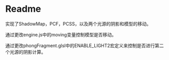 # Readme

实现了ShadowMap，PCF，PCSS，以及两个光源的阴影和模型的移动。

通过更改engine.js中的moving变量控制模型是否移动。

通过更改phongFragment.glsl中的ENABLE_LIGHT2宏定义来控制是否进行第二个光源的阴影计算。

